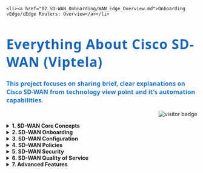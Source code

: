     <li><a href="02_SD-WAN_Onboarding/WAN_Edge_Overview.md">Onboarding vEdge/cEdge Routers: Overview</a></li>
<h1 align="left" style="color:#1565c0; font-family:'Segoe UI', 'Roboto', 'Arial', 'Helvetica Neue', sans-serif; font-size:2.5em; font-weight:700; letter-spacing:1px;">
  Everything About Cisco SD-WAN (Viptela)
</h1>

<p align="left" style="color:#1976d2; font-size:1.15em; font-family:'Segoe UI', 'Roboto', 'Arial', 'Helvetica Neue', sans-serif; font-weight:500;">
  <b>This project focuses on sharing brief, clear explanations on Cisco SD-WAN from technology view point and it's automation capabilities.</b>
</p>


<p align="right">
  <img src="https://visitor-badge.laobi.icu/badge?page_id=network.tocoder.network.tocoder" alt="visitor badge"/>
</p>



<details>
  <summary><b>1. SD-WAN Core Concepts</b></summary>
  <ul>
    <li><a href="01_SD-WAN_Core_Concepts/SD-WAN_Controller_Funtions.md">Controllers Architecture</a></li>
    <li><a href="01_SD-WAN_Core_Concepts/Plane_Architecture.md">SD-WAN Functional Planes Overview</a></li>
    <li><a href="01_SD-WAN_Core_Concepts/Security_and_Authentication.md">Security & Transport Protocol</a></li>
    <li><a href="01_SD-WAN_Core_Concepts/How_SD-WAN_works.md">How SD-WAN Works (Step by Step Flow)</a></li>
    <li><a href="01_SD-WAN_Core_Concepts/Key_Protocols.md">Key Protocols</a></li>
    <li><a href="01_SD-WAN_Core_Concepts/Network_Ports.md">Network Ports</a></li>
    <li><a href="01_SD-WAN_Core_Concepts/Special_VPNs_in_Cisco_SD-WAN.md">Special VPNs in Cisco SD-WAN</a></li>
    <li><a href="01_SD-WAN_Core_Concepts/Verification_Commands.md">Verification Commands</a></li>
    <li><a href="01_SD-WAN_Core_Concepts/Quick_Troubleshooting_Checklist.md">Quick Troubleshooting Checklist</a></li>
  </ul>
</details>
<details>
  <summary><b>2. SD-WAN Onboarding</b></summary>
  <ul>
    <li><a href="02_SD-WAN_Onboarding/Onboarding_key_concepts.md">Onboarding Key Concepts</a></li>
    <li><a href="02_SD-WAN_Onboarding/initial_config.md">Onboarding Intail Configrationss</a></li>
    <li><a href="02_SD-WAN_Onboarding/Enabling_Enterprise_Cert_on_vManage.md">Enabling Enterprise Certificates on vManage</a></li>
    <li><a href="02_SD-WAN_Onboarding/Trusting_Root_CA_on_Controllers.md">Trusting the Root CA Certificate on SD-WAN Controllers</a></li>
    <li><a href="02_SD-WAN_Onboarding/Signing_Controllers_Certificates.md">Signing Controllers Certificates (CSR)</a></li>
    <li><a href="02_SD-WAN_Onboarding/Verification_Onboarding.md">Verification of Onboarding (CLI & GUI Examples)</a></li>
    <li><a href="02_SD-WAN_Onboarding/WAN_Edge_List.md">Understanding the WAN Edge List</a></li>
    <li><a href="02_SD-WAN_Onboarding/Troubleshooting_Onboarding.md">Troubleshooting Onboarding (CLI Commands)</a></li>
  </ul>
</details>
<details>
  <summary><b>3. SD-WAN Configuration</b></summary>
  <ul>
    <li><a href="03_SD-WAN_Configuration/README.md">Configuration Guide</a></li>
  </ul>
</details>
<details>
  <summary><b>4. SD-WAN Policies</b></summary>
  <ul>
    <li><a href="04_SD-WAN_Policies/README.md">Policy Types & Examples</a></li>
  </ul>
</details>
<details>
  <summary><b>5. SD-WAN Security</b></summary>
  <ul>
    <li><a href="05_SD-WAN_Security/README.md">Security Concepts</a></li>
  </ul>
</details>
<details>
  <summary><b>6. SD-WAN Quality of Service</b></summary>
  <ul>
    <li><a href="06_SD-WAN_Quality_of_Service/README.md">QoS Overview</a></li>
  </ul>
</details>
<details>
  <summary><b>7. Advanced Features</b></summary>
  <ul>
    <li><a href="07_Advanced_Features/README.md">Advanced Features</a></li>
  </ul>
</details>


